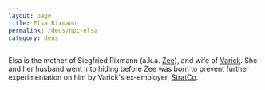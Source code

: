 ```yaml
---
layout: page
title: Elsa Rixmann
permalink: /deus/npc-elsa
category: deus
---
```

Elsa is the mother of Siegfried Rixmann (a.k.a. [Zee](char-public-james)), and wife of [Varick](npc-varick). She and her husband went into hiding before Zee was born to prevent further experimentation on him by Varick's ex-employer, [StratCo](org-strat-co).
